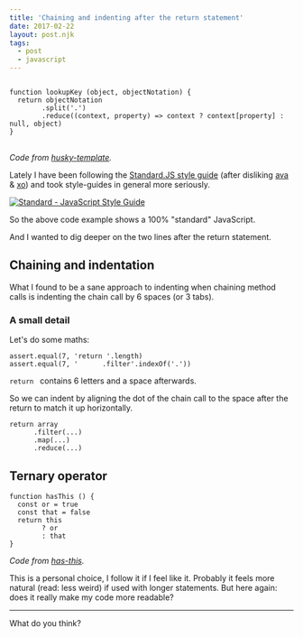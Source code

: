 ```yaml
---
title: 'Chaining and indenting after the return statement'
date: 2017-02-22
layout: post.njk
tags:
  - post
  - javascript
---
```


<pre class="f4">
<code>
function lookupKey (object, objectNotation) {
  return objectNotation
        .split('.')
        .reduce((context, property) => context ? context[property] : null, object)
}
</code>
</pre>

*Code from [husky-template](https://github.com/christian-fei/husky-template/blob/master/utils.js#L6).*

Lately I have been following the [Standard.JS style guide](http://standardjs.com/) (after disliking [ava](https://www.npmjs.com/package/ava) & [xo](https://www.npmjs.com/package/xo)) and took style-guides in general more seriously.

[![Standard - JavaScript Style Guide](https://cdn.rawgit.com/feross/standard/master/badge.svg)](https://github.com/feross/standard)

So the above code example shows a 100% "standard" JavaScript.

And I wanted to dig deeper on the two lines after the return statement.

## Chaining and indentation

What I found to be a sane approach to indenting when chaining method calls is indenting the chain call by 6 spaces (or 3 tabs).

### A small detail

Let's do some maths:

```
assert.equal(7, 'return '.length)
assert.equal(7, '      .filter'.indexOf('.'))
```

`return ` contains 6 letters and a space afterwards.

So we can indent by aligning the dot of the chain call to the space after the return to match it up horizontally.

```
return array
      .filter(...)
      .map(...)
      .reduce(...)
```

## Ternary operator

```
function hasThis () {
  const or = true
  const that = false
  return this
        ? or
        : that
}
```
*Code from [has-this](https://github.com/christian-fei/has-this/blob/master/index.js#L3).*

This is a personal choice, I follow it if I feel like it. Probably it feels more natural (read: less weird) if used with longer statements. But here again: does it really make my code more readable?

---

What do you think?
